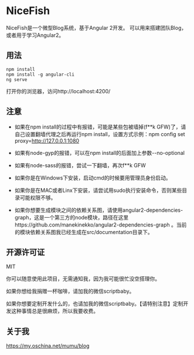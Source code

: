 # NiceFish

NiceFish是一个微型Blog系统，基于Angular 2开发。 可以用来搭建团队Blog，或者用于学习Angular2。 

## 用法

	npm install
	npm install -g angular-cli
	ng serve

打开你的浏览器，访问http://localhost:4200/

## 注意

 - 如果在npm install的过程中有报错，可能是某些包被墙掉(f**k GFW)了，请自己设置翻墙代理之后再运行npm install，设置方式示例：npm config set proxy=http://127.0.0.1:1080

 - 如果有node-gyp的报错，可以在npm install的后面加上参数--no-optional

 - 如果有node-sass的报错，尝试一下翻墙，再次f**k GFW

 - 如果你是在Windows下安装，启动cmd的时候要用管理员身份启动。

 - 如果你是在MAC或者Linx下安装，请尝试用sudo执行安装命令，否则某些目录可能权限不够。

 - 如果你想要生成模块之间的依赖关系图，请使用angular2-dependencies-graph，这是一个第三方的node模块，路径在这里https://github.com/manekinekko/angular2-dependencies-graph 。当前的模块依赖关系图我已经生成在src/documentation目录下。

## 开源许可证
 MIT

 你可以随意使用此项目，无需通知我，因为我可能很忙没空搭理你。

 如果你想给我捐赠一杯咖啡，请加我的微信scriptbaby。

 如果你想要定制开发什么的，也请加我的微信scriptbaby。【请特别注意】定制开发这种事情总是很麻烦，所以我要收费。

## 关于我

https://my.oschina.net/mumu/blog